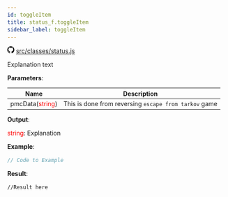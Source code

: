 ```yaml
---
id: toggleItem
title: status_f.toggleItem
sidebar_label: toggleItem
---
```

![](/img/github.png) [src/classes/status.js](https://github.com/TrustedSourceLeaks/LeakedServer/blob/master/src/classes/status.js#L14)

Explanation text

**Parameters**:

Name  |   Description 
----------- |   -----------
pmcData(<font color="red">string</font>)  |   This is done from reversing `escape from tarkov` game


**Output**:

<font color="red">string</font>: Explanation


**Example**:
```js
// Code to Example
```

**Result**:
```
//Result here
```